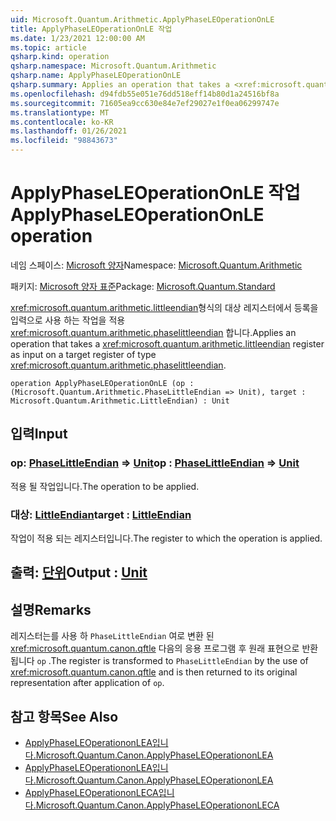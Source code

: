 ```yaml
---
uid: Microsoft.Quantum.Arithmetic.ApplyPhaseLEOperationOnLE
title: ApplyPhaseLEOperationOnLE 작업
ms.date: 1/23/2021 12:00:00 AM
ms.topic: article
qsharp.kind: operation
qsharp.namespace: Microsoft.Quantum.Arithmetic
qsharp.name: ApplyPhaseLEOperationOnLE
qsharp.summary: Applies an operation that takes a <xref:microsoft.quantum.arithmetic.littleendian> register as input on a target register of type <xref:microsoft.quantum.arithmetic.phaselittleendian>.
ms.openlocfilehash: d94fdb55e051e76dd518eff14b80d1a24516bf8a
ms.sourcegitcommit: 71605ea9cc630e84e7ef29027e1f0ea06299747e
ms.translationtype: MT
ms.contentlocale: ko-KR
ms.lasthandoff: 01/26/2021
ms.locfileid: "98843673"
---
```

# <a name="applyphaseleoperationonle-operation"></a><span data-ttu-id="b0571-102">ApplyPhaseLEOperationOnLE 작업</span><span class="sxs-lookup"><span data-stu-id="b0571-102">ApplyPhaseLEOperationOnLE operation</span></span>

<span data-ttu-id="b0571-103">네임 스페이스: [Microsoft 양자](xref:Microsoft.Quantum.Arithmetic)</span><span class="sxs-lookup"><span data-stu-id="b0571-103">Namespace: [Microsoft.Quantum.Arithmetic](xref:Microsoft.Quantum.Arithmetic)</span></span>

<span data-ttu-id="b0571-104">패키지: [Microsoft 양자 표준](https://nuget.org/packages/Microsoft.Quantum.Standard)</span><span class="sxs-lookup"><span data-stu-id="b0571-104">Package: [Microsoft.Quantum.Standard](https://nuget.org/packages/Microsoft.Quantum.Standard)</span></span>


<span data-ttu-id="b0571-105"><xref:microsoft.quantum.arithmetic.littleendian>형식의 대상 레지스터에서 등록을 입력으로 사용 하는 작업을 적용 <xref:microsoft.quantum.arithmetic.phaselittleendian> 합니다.</span><span class="sxs-lookup"><span data-stu-id="b0571-105">Applies an operation that takes a <xref:microsoft.quantum.arithmetic.littleendian> register as input on a target register of type <xref:microsoft.quantum.arithmetic.phaselittleendian>.</span></span>

```qsharp
operation ApplyPhaseLEOperationOnLE (op : (Microsoft.Quantum.Arithmetic.PhaseLittleEndian => Unit), target : Microsoft.Quantum.Arithmetic.LittleEndian) : Unit
```


## <a name="input"></a><span data-ttu-id="b0571-106">입력</span><span class="sxs-lookup"><span data-stu-id="b0571-106">Input</span></span>

### <a name="op--phaselittleendian--unit"></a><span data-ttu-id="b0571-107">op: [PhaseLittleEndian](xref:Microsoft.Quantum.Arithmetic.PhaseLittleEndian) => [Unit](xref:microsoft.quantum.lang-ref.unit)</span><span class="sxs-lookup"><span data-stu-id="b0571-107">op : [PhaseLittleEndian](xref:Microsoft.Quantum.Arithmetic.PhaseLittleEndian) => [Unit](xref:microsoft.quantum.lang-ref.unit)</span></span> 

<span data-ttu-id="b0571-108">적용 될 작업입니다.</span><span class="sxs-lookup"><span data-stu-id="b0571-108">The operation to be applied.</span></span>


### <a name="target--littleendian"></a><span data-ttu-id="b0571-109">대상: [LittleEndian](xref:Microsoft.Quantum.Arithmetic.LittleEndian)</span><span class="sxs-lookup"><span data-stu-id="b0571-109">target : [LittleEndian](xref:Microsoft.Quantum.Arithmetic.LittleEndian)</span></span>

<span data-ttu-id="b0571-110">작업이 적용 되는 레지스터입니다.</span><span class="sxs-lookup"><span data-stu-id="b0571-110">The register to which the operation is applied.</span></span>



## <a name="output--unit"></a><span data-ttu-id="b0571-111">출력: [단위](xref:microsoft.quantum.lang-ref.unit)</span><span class="sxs-lookup"><span data-stu-id="b0571-111">Output : [Unit](xref:microsoft.quantum.lang-ref.unit)</span></span>



## <a name="remarks"></a><span data-ttu-id="b0571-112">설명</span><span class="sxs-lookup"><span data-stu-id="b0571-112">Remarks</span></span>

<span data-ttu-id="b0571-113">레지스터는를 사용 하 `PhaseLittleEndian` 여로 변환 된 <xref:microsoft.quantum.canon.qftle> 다음의 응용 프로그램 후 원래 표현으로 반환 됩니다 `op` .</span><span class="sxs-lookup"><span data-stu-id="b0571-113">The register is transformed to `PhaseLittleEndian` by the use of <xref:microsoft.quantum.canon.qftle> and is then returned to its original representation after application of `op`.</span></span>

## <a name="see-also"></a><span data-ttu-id="b0571-114">참고 항목</span><span class="sxs-lookup"><span data-stu-id="b0571-114">See Also</span></span>

- [<span data-ttu-id="b0571-115">ApplyPhaseLEOperationonLEA입니다.</span><span class="sxs-lookup"><span data-stu-id="b0571-115">Microsoft.Quantum.Canon.ApplyPhaseLEOperationonLEA</span></span>](xref:Microsoft.Quantum.Canon.ApplyPhaseLEOperationonLEA)
- [<span data-ttu-id="b0571-116">ApplyPhaseLEOperationonLEA입니다.</span><span class="sxs-lookup"><span data-stu-id="b0571-116">Microsoft.Quantum.Canon.ApplyPhaseLEOperationonLEA</span></span>](xref:Microsoft.Quantum.Canon.ApplyPhaseLEOperationonLEA)
- [<span data-ttu-id="b0571-117">ApplyPhaseLEOperationonLECA입니다.</span><span class="sxs-lookup"><span data-stu-id="b0571-117">Microsoft.Quantum.Canon.ApplyPhaseLEOperationonLECA</span></span>](xref:Microsoft.Quantum.Canon.ApplyPhaseLEOperationonLECA)